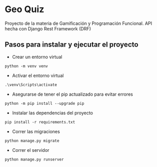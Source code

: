 # Geo Quiz
Proyecto de la materia de Gamificación y Programación Funcional. API hecha con Django Rest Framework (DRF)

## Pasos para instalar y ejecutar el proyecto
- Crear un entorno virtual 
```
python -m venv venv
```
- Activar el entorno virtual
```
.\venv\Scripts\activate
```
- Asegurarse de tener el pip actualizado para evitar errores
```
python -m pip install --upgrade pip
```
- Instalar las dependencias del proyecto
```
pip install -r requirements.txt
```
- Correr las migraciones
```
python manage.py migrate
```
- Correr el servidor 
```
python manage.py runserver
```
